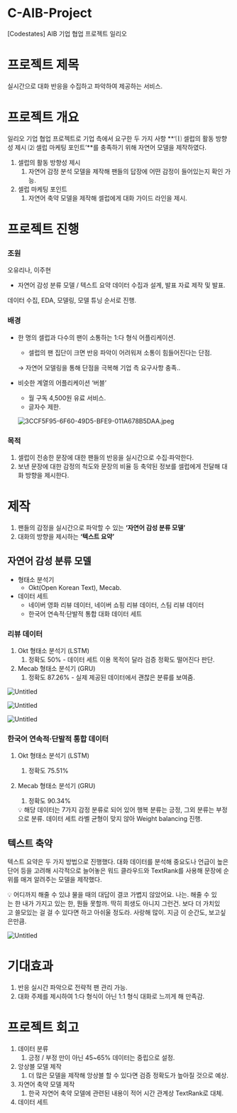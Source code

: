 # C-AIB-Project
[Codestates] AIB 기업 협업 프로젝트 일리오

# 프로젝트 제목

실시간으로 대화 반응을 수집하고 파악하여 제공하는 서비스.

# 프로젝트 개요

일리오 기업 협업 프로젝트로 기업 측에서 요구한 두 가지 사항 **‘⒧ 셀럽의 활동 방향성 제시 ⑵ 셀럽 마케팅 포인트’**를 충족하기 위해 자연어 모델을 제작하였다.

1. 셀럽의 활동 방향성 제시
    1. 자연어 감정 분석 모델을 제작해 팬들의 답장에 어떤 감정이 들어있는지 확인 가능.
2. 셀럽 마케팅 포인트
    1. 자연어 축약 모델을 제작해 셀럽에게 대화 가이드 라인을 제시.

# 프로젝트 진행

### 조원

오유리나, 이주현

- 자연어 감성 분류 모델 / 텍스트 요약 데이터 수집과 설계, 발표 자료 제작 및 발표.

데이터 수집, EDA, 모델링, 모델 튜닝 순서로 진행.

### 배경

- 한 명의 셀럽과 다수의 팬이 소통하는 1:다 형식 어플리케이션.
    - 셀럽의 팬 집단이 크면 반응 파악이 어려워져 소통이 힘들어진다는 단점.
    
    → 자연어 모델링을 통해 단점을 극복해 기업 측 요구사항 충족..
    

- 비슷한 계열의 어플리케이션 ‘버블’
    - 월 구독 4,500원 유료 서비스.
    - 글자수 제한.
    
    ![3CCF5F95-6F60-49D5-BFE9-011A678B5DAA.jpeg](https://s3-us-west-2.amazonaws.com/secure.notion-static.com/c5f86f19-06b2-44da-9c80-6b0a89bc3701/3CCF5F95-6F60-49D5-BFE9-011A678B5DAA.jpeg)
    

### 목적

1. 셀럽이 전송한 문장에 대한 팬들의 반응을 실시간으로 수집·파악한다.
2. 보낸 문장에 대한 감정의 척도와 문장의 비율 등 축약된 정보를 셀럽에게 전달해 대화 방향을 제시한다.

# 제작

1. 팬들의 감정을 실시간으로 파악할 수 있는 **‘자연어 감성 분류 모델’**
2. 대화의 방향을 제시하는 **‘텍스트 요약’**

## 자연어 감성 분류 모델

- 형태소 분석기
    - Okt(Open Korean Text), Mecab.
- 데이터 세트
    - 네이버 영화 리뷰 데이터, 네이버 쇼핑 리뷰 데이터, 스팀 리뷰 데이터
    - 한국어 연속적·단발적 통합 대화 데이터 세트

### 리뷰 데이터

1. Okt 형태소 분석기 (LSTM)
    1. 정확도 50% - 데이터 세트 이용 목적이 달라 검증 정확도 떨어진다 판단.
2. Mecab 형태소 분석기 (GRU)
    1. 정확도 87.26% - 실제 제공된 데이터에서 괜찮은 분류를 보여줌.

![Untitled](https://s3-us-west-2.amazonaws.com/secure.notion-static.com/084ad851-94d9-4335-8eb4-753011a02e85/Untitled.png)

![Untitled](https://s3-us-west-2.amazonaws.com/secure.notion-static.com/c03819b7-0ff0-48ec-ac91-9fc9378f0206/Untitled.png)

![Untitled](https://s3-us-west-2.amazonaws.com/secure.notion-static.com/930f0a71-66b6-46e8-a4c8-a1dcd9435853/Untitled.png)

### 한국어 연속적·단발적 통합 데이터

1. Okt 형태소 분석기 (LSTM)
    1. 정확도 75.51%
2. Mecab 형태소 분석기 (GRU)
    1. 정확도 90.34%
    
    <aside>
    💡 해당 데이터는 7가지 감정 분류로 되어 있어 행복 분류는 긍정, 그외 분류는 부정으로 분류.
    데이터 세트 라벨 균형이 맞지 않아 Weight balancing 진행.
    
    </aside>
    

## 텍스트 축약

 텍스트 요약은 두 가지 방법으로 진행했다. 대화 데이터를 분석해 중요도나 언급이 높은 단어 등을 고려해 시각적으로 늘어놓은 워드 클라우드와 TextRank를 사용해 문장에 순위를 매겨 알려주는 모델을 제작했다.

<aside>
💡 어디까지 해줄 수 있냐 물을 때의 대답이 결코 가볍지 않았어요. 나는. 해줄 수 있는 한 내가 가지고 있는 한, 뭔들 못할까. 딱히 희생도 아니지 그런건. 보다 더 가치있고 쓸모있는 걸 걸 수 있다면 하고 아쉬울 정도라. 사랑해 많이. 지금 이 순간도, 보고싶은만큼.

</aside>

![Untitled](https://s3-us-west-2.amazonaws.com/secure.notion-static.com/d495e0a9-29b6-442e-8048-f6228012ab90/Untitled.png)

# 기대효과

1. 반응 실시간 파악으로 전략적 팬 관리 가능.
2. 대화 주제를 제시하여 1:다 형식이 아닌 1:1 형식 대화로 느끼게 해 만족감.

# 프로젝트 회고

1. 데이터 분류
    1. 긍정 / 부정 만이 아닌 45~65% 데이터는 중립으로 설정.
2. 앙상블 모델 제작
    1. 더 많은 모델을 제작해 앙상블 할 수 있다면 검증 정확도가 높아질 것으로 예상.
3. 자연어 축약 모델 제작
    1. 한국 자연어 축약 모델에 관련된 내용이 적어 시간 관계상 TextRank로 대체.
4. 데이터 세트
